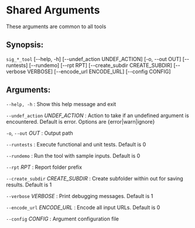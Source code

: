 # Shared Arguments
These arguments are common to all tools

## Synopsis:

`sig_*_tool` [--help, -h] [--undef_action UNDEF_ACTION] [-o, --out OUT] [--runtests]
[--rundemo] [--rpt RPT] [--create_subdir CREATE_SUBDIR] [--verbose VERBOSE] [--encode_url
ENCODE_URL] [--config CONFIG] 

## Arguments:

`--help, -h`
: Show this help message and exit

`--undef_action` *UNDEF_ACTION*
: Action to take if an undefined argument is encountered. Default is error.
Options are {error|warn|ignore}

`-o`, `--out` *OUT*
: Output path

`--runtests`
:	Execute functional and unit tests. Default is 0

`--rundemo`
:	Run the tool with sample inputs. Default is 0

`--rpt` *RPT*
:	Report folder prefix

`--create_subdir` *CREATE_SUBDIR*
:	Create subfolder within out for saving results. Default is 1

`--verbose` *VERBOSE*
:	Print debugging messages. Default is 1

`--encode_url` *ENCODE_URL*
:	Encode all input URLs. Default is 0

`--config` *CONFIG*
:	Argument configuration file


